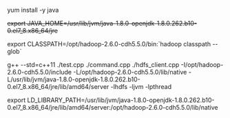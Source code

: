 yum install -y java

~~export JAVA_HOME=/usr/lib/jvm/java-1.8.0-openjdk-1.8.0.262.b10-0.el7_8.x86_64/jre~~

export CLASSPATH=/opt/hadoop-2.6.0-cdh5.5.0/bin:\`hadoop classpath --glob\`

g++ --std=c++11 ./test.cpp ./command.cpp ./hdfs_client.cpp -I/opt/hadoop-2.6.0-cdh5.5.0/include -L/opt/hadoop-2.6.0-cdh5.5.0/lib/native  -L/usr/lib/jvm/java-1.8.0-openjdk-1.8.0.262.b10-0.el7_8.x86_64/jre/lib/amd64/server -lhdfs -ljvm -lpthread

export LD_LIBRARY_PATH=/usr/lib/jvm/java-1.8.0-openjdk-1.8.0.262.b10-0.el7_8.x86_64/jre/lib/amd64/server:/opt/hadoop-2.6.0-cdh5.5.0/lib/native
